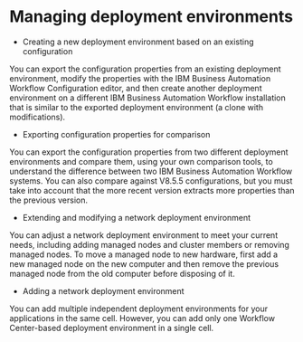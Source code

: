 # Managing deployment environments

- Creating a new deployment environment based on an existing configuration

You can export the configuration properties from an existing deployment environment, modify the properties with the IBM Business Automation Workflow Configuration editor, and then create another deployment environment on a different IBM Business Automation Workflow installation that is similar to the exported deployment environment (a clone with modifications).
- Exporting configuration properties for comparison

You can export the configuration properties from two different deployment environments and compare them, using your own comparison tools, to understand the difference between two IBM Business Automation Workflow systems. You can also compare against V8.5.5 configurations, but you must take into account that the more recent version extracts more properties than the previous version.
- Extending and modifying a network deployment environment

You can adjust a network deployment environment to meet your current needs, including adding managed nodes and cluster members or removing managed nodes. To move a managed node to new hardware, first add a new managed node on the new computer and then remove the previous managed node from the old computer before disposing of it.
- Adding a network deployment environment

You can add multiple independent deployment environments for your applications in the same cell. However, you can add only one Workflow Center-based deployment environment in a single cell.